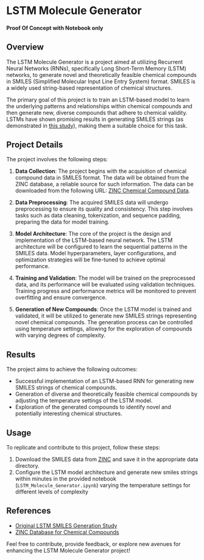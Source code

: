 # LSTM Molecule Generator

#### Proof Of Concept with Notebook only

## Overview

The LSTM Molecule Generator is a project aimed at utilizing Recurrent Neural Networks (RNNs), specifically Long Short-Term Memory (LSTM) networks, to generate novel and theoretically feasible chemical compounds in SMILES (Simplified Molecular Input Line Entry System) format. SMILES is a widely used string-based representation of chemical structures.

The primary goal of this project is to train an LSTM-based model to learn the underlying patterns and relationships within chemical compounds and then generate new, diverse compounds that adhere to chemical validity. LSTMs have shown promising results in generating SMILES strings (as demonstrated in [this study](https://doi.org/10.1186/s13321-019-0393-0)), making them a suitable choice for this task.

## Project Details

The project involves the following steps:

1. **Data Collection**: The project begins with the acquisition of chemical compound data in SMILES format. The data will be obtained from the ZINC database, a reliable source for such information. The data can be downloaded from the following URL: [ZINC Chemical Compound Data](http://files.docking.org/2D/).

2. **Data Preprocessing**: The acquired SMILES data will undergo preprocessing to ensure its quality and consistency. This step involves tasks such as data cleaning, tokenization, and sequence padding, preparing the data for model training.

3. **Model Architecture**: The core of the project is the design and implementation of the LSTM-based neural network. The LSTM architecture will be configured to learn the sequential patterns in the SMILES data. Model hyperparameters, layer configurations, and optimization strategies will be fine-tuned to achieve optimal performance.

4. **Training and Validation**: The model will be trained on the preprocessed data, and its performance will be evaluated using validation techniques. Training progress and performance metrics will be monitored to prevent overfitting and ensure convergence.

5. **Generation of New Compounds**: Once the LSTM model is trained and validated, it will be utilized to generate new SMILES strings representing novel chemical compounds. The generation process can be controlled using temperature settings, allowing for the exploration of compounds with varying degrees of complexity.

## Results

The project aims to achieve the following outcomes:

- Successful implementation of an LSTM-based RNN for generating new SMILES strings of chemical compounds.
- Generation of diverse and theoretically feasible chemical compounds by adjusting the temperature settings of the LSTM model.
- Exploration of the generated compounds to identify novel and potentially interesting chemical structures.

## Usage

To replicate and contribute to this project, follow these steps:

1. Download the SMILES data from [ZINC](http://files.docking.org/2D/) and save it in the appropriate data directory.
2. Configure the LSTM model architecture and generate new smiles strings within minutes in the provided notebook (`LSTM_Molecule_Generator.ipynb`) varying the temperature settings for different levels of complexity

## References

- [Original LSTM SMILES Generation Study](https://doi.org/10.1186/s13321-019-0393-0)
- [ZINC Database for Chemical Compounds](http://files.docking.org/2D/)

Feel free to contribute, provide feedback, or explore new avenues for enhancing the LSTM Molecule Generator project!
